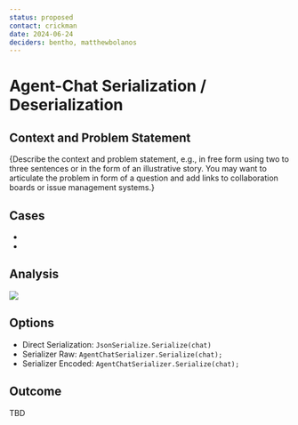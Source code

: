 ```yaml
---
status: proposed
contact: crickman
date: 2024-06-24
deciders: bentho, matthewbolanos
---
```


# Agent-Chat Serialization / Deserialization

## Context and Problem Statement

{Describe the context and problem statement, e.g., in free form using two to three sentences or in the form of an illustrative story.
You may want to articulate the problem in form of a question and add links to collaboration boards or issue management systems.}

## Cases

- 
- 

## Analysis

![](diagrams/agentchat-state-relationships.png)

## Options

- Direct Serialization: `JsonSerialize.Serialize(chat)`
- Serializer Raw: `AgentChatSerializer.Serialize(chat);`
- Serializer Encoded: `AgentChatSerializer.Serialize(chat);`

## Outcome

TBD